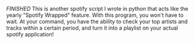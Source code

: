 *FINISHED*
This is another spotify script I wrote in python that acts like the yearly "Spotify Wrapped" feature. With this program, you won't have to wait. At your command, you have the ability to check your top artists and tracks within a certain period, and turn it
into a playlist on your actual spotify application!
